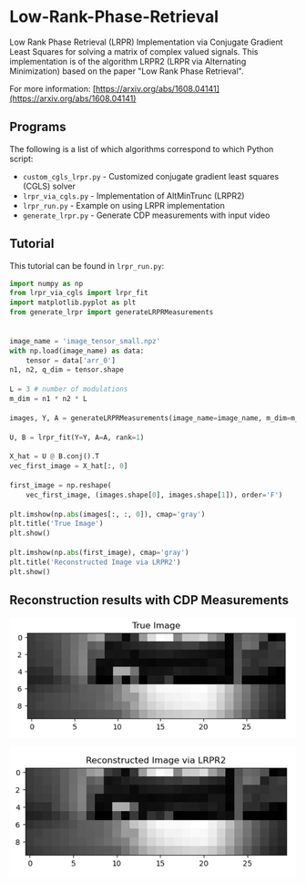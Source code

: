 # Low-Rank-Phase-Retrieval

Low Rank Phase Retrieval (LRPR) Implementation via Conjugate Gradient Least Squares for solving a matrix of complex valued signals. This implementation is of the algorithm LRPR2 (LRPR via Alternating Minimization) based on the paper "Low Rank Phase Retrieval".

For more information: [https://arxiv.org/abs/1608.04141](https://arxiv.org/abs/1608.04141)

## Programs

The following is a list of which algorithms correspond to which Python script:

* `custom_cgls_lrpr.py` - Customized conjugate gradient least squares (CGLS) solver
* `lrpr_via_cgls.py` - Implementation of AltMinTrunc (LRPR2)
* `lrpr_run.py` - Example on using LRPR implementation
* `generate_lrpr.py` - Generate CDP measurements with input video

## Tutorial

This tutorial can be found in `lrpr_run.py`:

```python
import numpy as np
from lrpr_via_cgls import lrpr_fit
import matplotlib.pyplot as plt
from generate_lrpr import generateLRPRMeasurements


image_name = 'image_tensor_small.npz'
with np.load(image_name) as data:
    tensor = data['arr_0']
n1, n2, q_dim = tensor.shape

L = 3 # number of modulations
m_dim = n1 * n2 * L

images, Y, A = generateLRPRMeasurements(image_name=image_name, m_dim=m_dim, L=L)

U, B = lrpr_fit(Y=Y, A=A, rank=1)

X_hat = U @ B.conj().T
vec_first_image = X_hat[:, 0]

first_image = np.reshape(
    vec_first_image, (images.shape[0], images.shape[1]), order='F')

plt.imshow(np.abs(images[:, :, 0]), cmap='gray')
plt.title('True Image')
plt.show()

plt.imshow(np.abs(first_image), cmap='gray')
plt.title('Reconstructed Image via LRPR2')
plt.show()   

```

## Reconstruction results with CDP Measurements

![Original Image](true_image.png)

![Reconstructed Image](reconstructed.png)
